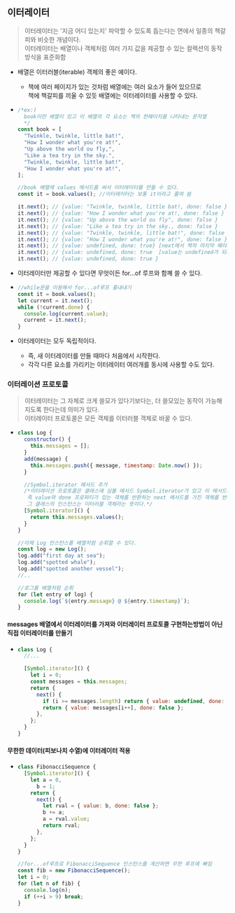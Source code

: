 ## 이터레이터

> 이터레이터는 '지금 어디 있는지' 파악할 수 있도록 돕는다는 면에서 일종의 책갈피와 비슷한 개념이다.
> <BR>이터레이터는 배열이나 객체처럼 여러 가지 값을 제공할 수 있는 컬렉션의 동작 방식을 표준화함

- 배열은 이터러블(iterable) 객체의 좋은 예이다.
  - 책에 여러 페이지가 있는 것처럼 배열에는 여러 요소가 들어 있으므로<br> 책에 책갈피를 끼울 수 있듯 배열에는 이터레이터를 사용할 수 있다.
- ```js
  /*ex:)
    book이란 배열이 있고 이 배열의 각 요소는 책의 한페이지를 나타내는 문자열
    */
  const book = [
    "Twinkle, twinkle, little bat!",
    "How I wonder what you're at!",
    "Up above the world ou fly,",
    "Like a tea try in the sky.",
    "Twinkle, twinkle, little bat!",
    "How I wonder what you're at!",
  ];

  //book 배열에 values 메서드를 써서 이터레이터를 만들 수 있다.
  const it = book.values(); //이터레이터는 보통 it이라고 줄여 씀

  it.next(); // {value: "Twinkle, twinkle, little bat!, done: false }
  it.next(); // {value: "How I wonder what you're at!, done: false }
  it.next(); // {value: "Up above the world ou fly", done: false }
  it.next(); // {value: "Like a tea try in the sky., done: false }
  it.next(); // {value: "Twinkle, twinkle, little bat!", done: false }
  it.next(); // {value: "How I wonder what you're at!", done: false }
  it.next(); // {value: undefined, done: true} [next에서 책의 마지막 페이지를 반환했다해서 끝이아님]
  it.next(); // {value: undefined, done: true  [value는 undefined가 되지만 next는 계속 호출가능]
  it.next(); // {value: undefined, done: true }
  ```

- 이터레이터만 제공할 수 있다면 무엇이든 for...of 루프와 함꼐 쓸 수 있다.
- ```js
  //while문을 이용해서 for...of루프 흉내내기
  const it = book.values();
  let current = it.next();
  while (!current.done) {
    console.log(current.value);
    current = it.next();
  }
  ```
- 이터레이터는 모두 독립적이다.
  - 즉, 새 이터레이터를 만들 때마다 처음에서 시작한다.
  - 각각 다른 요소를 가리키는 이터레이터 여러개를 동시에 사용할 수도 있다.

### 이터레이션 프로토콜

> 이터레이터는 그 자체로 크게 쓸모가 있다기보다는, 더 쓸모있는 동작이 가능해지도록 한다는데 의미가 있다.
> <br> 이터레이터 프로토콜은 모든 객체를 이터러블 객체로 바꿀 수 있다.

- ```js
  class Log {
    constructor() {
      this.messages = [];
    }
    add(message) {
      this.messages.push({ message, timestamp: Date.now() });
    }

    //Symbol.iterator 메서드 추가
    /*이터레이션 프로토콜은 클래스에 심볼 메서드 Symbol.iterator가 있고 이 메서드가 이터레이터처럼 동작하는 객체,
     즉 value와 done 프로퍼티가 있는 객체를 반환하는 next 메서드를 가진 객체를 반환한다면
     그 클래스의 인스턴스는 이터러블 객체라는 뜻이다.*/
    [Symbol.iterator]() {
      return this.messages.values();
    }
  }

  //이제 Log 인스턴스를 배열처럼 순회할 수 있다.
  const log = new Log();
  log.add("first day at sea");
  log.add("spotted whale");
  log.add("spotted another vessel");
  //..

  //로그를 배열처럼 순회
  for (let entry of log) {
    console.log(`${entry.message} @ ${entry.timestamp}`);
  }
  ```

#### messages 배열에서 이터레이터를 가져와 이터레이터 프로토콜 구현하는방법이 아닌 직접 이터레이터를 만들기

- ```js
  class Log {
    //...

    [Symbol.iterator]() {
      let i = 0;
      const messages = this.messages;
      return {
        next() {
          if (i >= messages.length) return { value: undefined, done: true };
          return { value: messages[i++], done: false };
        },
      };
    }
  }
  ```

#### 무한한 데이터(피보나치 수열)에 이터레이터 적용

- ```js
  class FibonacciSequence {
    [Symbol.iterator]() {
      let a = 0,
        b = 1;
      return {
        next() {
          let rval = { value: b, done: false };
          b += a;
          a = rval.value;
          return rval;
        },
      };
    }
  }

  //for...of루프로 FibonacciSequence 인스턴스를 계산하면 무한 루프에 빠짐
  const fib = new FibonacciSequence();
  let i = 0;
  for (let n of fib) {
    console.log(n);
    if (++i > 9) break;
  }
  ```
